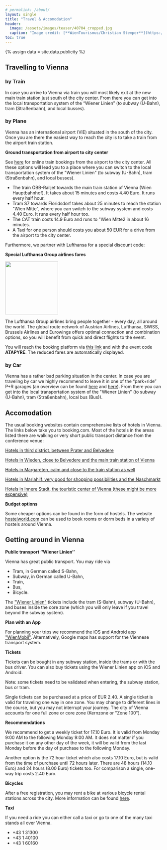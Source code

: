 ```yaml
---
# permalink: /about/
layout: single
title: "Travel & Accomodation"
header:
  image: /assets/images/teaser/40704_cropped.jpg
  caption: "Image credit: [**WienTourismus/Christian Stemper**](https://foto.wien.info/Bild/Imperial/45013)"
toc: true
---
```


{% assign data = site.data.publicity %}

## Travelling to Vienna

### by Train

In case you arrive to Vienna via train you will most likely exit at the new main train station just south of the city center. From there you can get into the local transportation system of the “Wiener Linien” (to subway (U-Bahn), tram (Straßenbahn), and local busses).

### by Plane

Vienna has an international airport (VIE) situated in the south of the city. Once you are there the easiest way to reach the city is to take a train from the airport train station. 

**Ground transportation from airport to city center**

See [here](https://shop.oebbtickets.at/en/ticket) for online train bookings from the airport to the city center.
All these options will lead you to a place where you can switch to the local transportation system of the "Wiener Linien" (to subway (U-Bahn), tram (Straßenbahn), and local busses).

- The train ÖBB-Railjet towards the main train station of Vienna (Wien Hauptbahnhof). It takes about 15 minutes and costs 4.40 Euro. It runs every half hour.
- Tram S7 towards Floridsdorf takes about 25 minutes to reach the station "Wien Mitte", where you can switch to the subway system and costs 4.40 Euro. It runs every half hour too. 
- The CAT train costs 14.9 Euro and runs to "Wien Mitte2 in about 16 minutes. 
- A Taxi for one person should costs you about 50 EUR for a drive from the airport to the city center. 

Furthermore, we partner with Lufthansa for a special discount code:

**Special Lufthansa Group airlines fares**

<a href="https://www.lufthansa.com/de/en/meetings-and-events-delegates" target="_blank"><img src="../gd/assets/images/sponsor/lufthansa.svg" width="170" /></a><br />

The Lufthansa Group airlines bring people together - every day, all around the world. The global route network of Austrian Airlines, Lufthansa, SWISS, Brussels Airlines and Eurowings offers optimal connection and combination options, so you will benefit from quick and direct flights to the event.

You will reach the booking platform via [this link](https://www.lufthansa.com/de/en/meetings-and-events-delegates) and with the event code **ATAPYRE**. The reduced fares are automatically displayed.


### by Car

Vienna has a rather bad parking situation in the center. In case you are traveling by car we highly recommend to leave it in one of the “park+ride” P+R garages (an overview can be found [here](https://www.parken.at/page/7/park-&-ride-eine-idee-setzt-sich-durch) and [here](https://www.wien.info/en/travel-info/arrival-departure/park-ride-354906)). From there you can get into the local transportation system of the "Wiener Linien" (to subway (U-Bahn), tram (Straßenbahn), local bus (Bus)).

## Accomodation

The usual booking websites contain comprehensive lists of hotels in Vienna. The links below take you to booking.com. Most of the hotels in the areas listed there are walking or very short public transport distance from the conference venue:

[Hotels in third district, between Prater and Belvedere](https://www.booking.com/searchresults.en-gb.html?ss=03.+Landstra%C3%9Fe&ssne=03.+Landstra%C3%9Fe&ssne_untouched=03.+Landstra%C3%9Fe&efdco=1&label=gen173nr-1FCAEoggJCAlhYSDNiBW5vcmVmaA6IAQGYAS7CAQN4MTHIAQ_YAQHoAQH4AQuSAgF5qAID&sid=1858b492d0878864f71b29249cd0ee94&aid=304142&lang=en-gb&sb=1&src_elem=sb&src=searchresults&dest_id=275&dest_type=district&group_adults=1&no_rooms=1&group_children=0)

[Hotels in Wieden, close to Belvedere and the main train station of Vienna](https://www.booking.com/searchresults.en-gb.html?ss=04.+Wieden%2C+Vienna%2C+Vienna+%28state%29%2C+Austria&ssne=03.+Landstra%C3%9Fe&ssne_untouched=03.+Landstra%C3%9Fe&efdco=1&label=gen173nr-1FCAEoggJCAlhYSDNiBW5vcmVmaA6IAQGYAS7CAQN4MTHIAQ_YAQHoAQH4AQuSAgF5qAID&sid=1858b492d0878864f71b29249cd0ee94&aid=304142&lang=en-gb&sb=1&src_elem=sb&src=searchresults&dest_id=276&dest_type=district&ac_position=1&ac_click_type=b&ac_langcode=en&ac_suggestion_list_length=6&search_selected=true&search_pageview_id=5f054dbeac0200de&ac_meta=GhA1ZjA1NGRiZWFjMDIwMGRlIAAoATICZW46CjA0LiB3aWVkZW5AAEoAUAA%3D&group_adults=1&no_rooms=1&group_children=0)

[Hotels in Margareten, calm and close to the train station as well](https://www.booking.com/searchresults.en-gb.html?ss=05.+Margareten%2C+Vienna%2C+Vienna+%28state%29%2C+Austria&ssne=04.+Wieden&ssne_untouched=04.+Wieden&efdco=1&label=gen173nr-1FCAEoggJCAlhYSDNiBW5vcmVmaA6IAQGYAS7CAQN4MTHIAQ_YAQHoAQH4AQuSAgF5qAID&sid=1858b492d0878864f71b29249cd0ee94&aid=304142&lang=en-gb&sb=1&src_elem=sb&src=searchresults&dest_id=277&dest_type=district&ac_position=0&ac_click_type=b&ac_langcode=en&ac_suggestion_list_length=5&search_selected=true&search_pageview_id=a2064dce47a20545&ac_meta=GhA2ODJkNGRkOTA3NzEwMmY4IAAoATICZW46Cm1hcmdhcmV0ZW5AAEoAUAA%3D&group_adults=1&no_rooms=1&group_children=0)

[Hotels in Mariahilf, very good for shopping possibilities and the Naschmarkt](https://www.booking.com/searchresults.en-gb.html?ss=06.+Mariahilf&ssne=06.+Mariahilf&ssne_untouched=06.+Mariahilf&efdco=1&label=gen173nr-1FCAEoggJCAlhYSDNiBW5vcmVmaA6IAQGYAS7CAQN4MTHIAQ_YAQHoAQH4AQuSAgF5qAID&sid=1858b492d0878864f71b29249cd0ee94&aid=304142&lang=en-gb&sb=1&src_elem=sb&src=searchresults&dest_id=278&dest_type=district&group_adults=1&no_rooms=1&group_children=0)

[Hotels in Innere Stadt, the touristic center of Vienna (these might be more expensive)](https://www.booking.com/searchresults.en-gb.html?ss=01.+Innere+Stadt&ssne=01.+Innere+Stadt&ssne_untouched=01.+Innere+Stadt&efdco=1&label=gen173nr-1FCAEoggJCAlhYSDNiBW5vcmVmaA6IAQGYAS7CAQN4MTHIAQ_YAQHoAQH4AQuSAgF5qAID&sid=1858b492d0878864f71b29249cd0ee94&aid=304142&lang=en-gb&sb=1&src_elem=sb&src=searchresults&dest_id=273&dest_type=district&group_adults=1&no_rooms=1&group_children=0)


**Budget options**

Some cheaper options can be found in the form of hostels. The website [hostelworld.com](https://hostelworld.com/) can be used to book rooms or dorm beds in a variety of hostels around Vienna.

## Getting around in Vienna

**Public transport ‘‘Wiener Linien’’**

Vienna has great public transport. You may ride via

- Tram, in German called S-Bahn,
- Subway, in German called U-Bahn,
- Train,
- Bus,
- Bicycle.

The ["Wiener Linien"](https://www.wienerlinien.at/web/wl-en) tickets include the tram (S-Bahn), subway (U-Bahn), and buses inside the core zone (which you will only leave if you travel beyond the subway system).

**Plan with an App**

For planning your trips we recommend the iOS and Android app ["WienMobil"](https://www.wienerlinien.at/web/wl-en/wienmobil-features). Alternatively, Google maps has support for the Viennese transport system.

**Tickets**

Tickets can be bought in any subway station, inside the trams or with the bus driver. You can also buy tickets using the Wiener Linien app on iOS and Android.

Note: some tickets need to be validated when entering, the subway station, bus or tram.

Single tickets can be purchased at a price of EUR 2.40. A single ticket is valid for traveling one way in one zone. You may change to different lines in the course, but you may not interrupt your journey. The city of Vienna accounts for one full zone or core zone (Kernzone or "Zone 100").

**Recommendations**

We recommend to get a weekly ticket for 17.10 Euro. It is valid from Monday 9:00 AM to the following Monday 9:00 AM. It does not matter if you purchase it on any other day of the week, it will be valid from the last Monday before the day of purchase to the following Monday.

Another option is the 72 hour ticket which also costs 17.10 Euro, but is valid from the time of purchase until 72 hours later. There are 48 hours (14.10 Euro) and 24 hours (8.00 Euro) tickets too. For comparison a single, one-way trip costs 2.40 Euro.

**Bicycles**

After a free registration, you may rent a bike at various bicycle rental stations across the city. More information can be found [here](https://www.wien.info/en/lifestyle-scene/sports/cycling/bicycle-rentals-341248).

**Taxi**

If you need a ride you can either call a taxi or go to one of the many taxi stands all over Vienna.

- +43 1 31300
- +43 1 40100
- +43 1 60160
